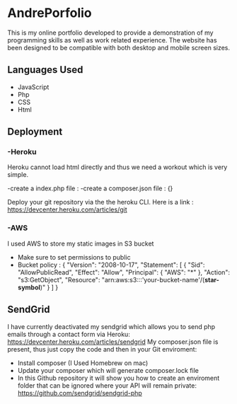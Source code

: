 # AndrePorfolio

This is my online portfolio developed to provide a demonstration of my programming skills as well as work related experience. The website has been designed to be compatible with both desktop and mobile screen sizes.

## Languages Used
- JavaScript
- Php
- CSS
- Html

## Deployment

### -Heroku

Heroku cannot load html directly and thus we need a workout which is very simple. 

-create a index.php file : <?php include_once("home.html"); ?>
-create a composer.json file : {}

Deploy your git repository via the the heroku CLI. Here is a link : https://devcenter.heroku.com/articles/git

### -AWS

I used AWS to store my static images in S3 bucket

- Make sure to set permissions to public
- Bucket policy : {
    "Version": "2008-10-17",
    "Statement": [
        {
            "Sid": "AllowPublicRead",
            "Effect": "Allow",
            "Principal": {
                "AWS": "*"
            },
            "Action": "s3:GetObject",
            "Resource": "arn:aws:s3:::'your-bucket-name'/(**star-symbol**)"
        }
    ]
}

## SendGrid

I have currently deactivated my sendgrid which allows you to send php emails through a contact form via Heroku: https://devcenter.heroku.com/articles/sendgrid
My composer.json file is present, thus just copy the code and then in your Git enviroment:

- Install composer (I Used Homebrew on mac)
- Update your composer which will generate composer.lock file
- In this Github repository it will show you how to create an enviroment folder that can be ignored where your API will remain private: https://github.com/sendgrid/sendgrid-php

